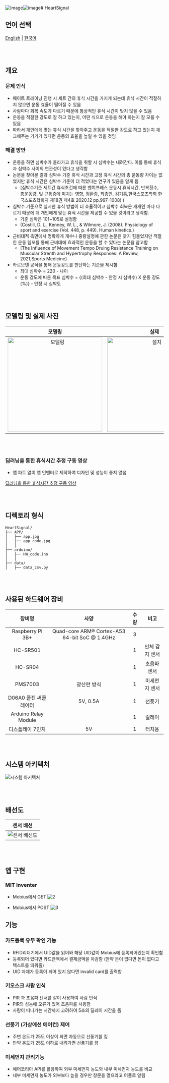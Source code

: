 ![image](https://github.com/user-attachments/assets/154f0dde-3122-48d8-b97f-604f4c33a794)![image](https://github.com/user-attachments/assets/e5d641df-13c3-4bb7-9f91-339e91505e42)# HeartSignal

## 언어 선택

[English](README.md) | [한국어](README_KR.md)

<br><br>

## 개요

### 문제 인식
- 웨이트 트레이닝 진행 시 세트 간의 휴식 시간을 가지게 되는데 휴식 시간이 적절하지 않으면 운동 효율이 떨어질 수 있음
- 사람마다 회복 속도가 다르기 때문에 통상적인 휴식 시간이 맞지 않을 수 있음
- 운동을 적절한 강도로 잘 하고 있는지, 어떤 식으로 운동을 해야 하는지 잘 모를 수 있음
- 따라서 개인에게 맞는 휴식 시간을 찾아주고 운동을 적절한 강도로 하고 있는지 체크해주는 기기가 있다면 운동의 효율을 높일 수 있을 것임

### 해결 방안
- 운동을 하면 심박수가 올라가고 휴식을 취할 시 심박수는 내려간다. 이를 통해 휴식과 심박수 사이의 연관성이 있다고 생각함
- 논문을 찾아본 결과 심박수 기준 휴식 시간과 고정 휴식 시간의 총 운동량 차이는 없었지만 휴식 시간은 심박수 기준이 더 적었다는 연구가 있음을 알게 됨
  - (심박수기준 세트간 휴식조건에 따른 벤치프레스 운동시 휴식시간, 반복횟수, 총운동량, 및 근통증에 미치는 영향, 정환종, 최종인, 김기홍,한국스포츠학회  한국스포츠학회지  제18권 제4호  2020.12 pp.997-1008) )
- 심박수 기준으로 실시한 휴식 방법이 더 효율적이고 심박수 회복은 개개인 마다 다르기 때문에 더 개인에게 맞는 휴식 시간을 제공할 수 있을 것이라고 생각함.
  - 기준 심박은 101~105로 설정함
  - (Costill, D. L., Kenney, W. L., & Wilmore, J. (2008). Physiology of sport and exercise (Vol. 448, p. 449). Human kinetics.)
- 근비대적 측면에서 명확하게 개수나 중량설정에 관한 논문은 찾기 힘들었지만 적절한 운동 템포를 통해 근비대에 효과적인 운동을 할 수 있다는 논문을 참고함
  - (The Influence of Movement Tempo Druing Resistance Training on Muscular Strenth and Hypertrophy Responses: A Review, 2021,Sports Medicine)
- 카르보넨 공식을 통해 운동강도를 판단하는 기준을 제시함
  - 최대 심박수 = 220 - 나이
  - 운동 강도에 따른 목표 심박수 = {(최대 심박수 - 안정 시 심박수) X 운동 강도(%)} - 안정 시 심박도


<br><br>


## 모델링 및 실제 사진
<div align="center">
  
  | 모델링 | 실제 |
  |:---:|:---:|
  | <img src="https://github.com/user-attachments/assets/f33ba7d8-d844-4683-86ca-b2c6476bfc70" width="300px" height="300px" alt="모델링"> | <img src="https://github.com/user-attachments/assets/76339354-688e-4d6e-ae65-061b71928745" width="300px" height="300px" alt="설치"> |
</div>

<br><br>

### 딥러닝을 통한 휴식시간 추정 구동 영상

- 앱 파트 없이 앱 인벤터로 제작하여 디자인 및 성능이 좋지 않음

[딥러닝을 통한 휴식시간 추정 구동 영상](https://youtube.com/shorts/TX3P9vqnglA)

<br><br>

## 디렉토리 형식

```
HeartSignal/
├── APP/
│   ├── app.jpg
│   ├── app_code.jpg
│   │
├── arduino/
│   ├── HW_code.ino
│   │
├── data/
│   ├── data_csv.py

```

<br><br>

## 사용된 하드웨어 장비

| 장비명                | 사양                                                                                                                                                                                                                                                                                                                                                                     | 수량 | 비고                         |
|:------------------:|:----------------------------------------------------------------------------------------------------------------------------------------------------------------------------------------------------------------------------------------------------------------------------------------------------------------------------------------------------------------------:|:---:|:--------------------------:|
| Raspberry Pi 3B+   | Quad-core ARM® Cortex-A53 64-bit SoC @ 1.4GHz                                                                                                                                                                                                                                                                                                                                    | 3  |                            |
| HC-SR501  |                                                                                                                                                                                                                                                                                                                                                              | 1  | 인체 감지 센서       |
| HC-SR04        |                                                                                                                                                                                                                                                                                                                                                              | 1  |          초음파 센서                  |
| PMS7003            | 광산란 방식                                                                                                                                                                                                                                                                                                                                              | 1  | 미세먼지 센서                    |
| D06A0 쿨젠 써큘레이터              |                         5V, 0.5A                                                                     |  1  | 선풍기 |
| Arduino Relay Module            |                                                                                                                                                                                                                                                                                                                                                                     | 1  | 릴레이                     |
| 디스플레이 7인치                 |   5V  |  1  |                 터치용           |


<br><br>

## 시스템 아키텍처

![시스템 아키텍처](https://github.com/user-attachments/assets/4c321007-3b18-4ea9-813b-6ff5827f3be3)

<br><br>

## 배선도

<div align="center">

  | 센서 배선 | 
  |:---:|
  | <img src="https://github.com/user-attachments/assets/54dacca4-ecc6-4a91-9701-8f52dfa73992"  alt="센서 배선도"> |
</div>

<br><br>

## 앱 구현

### MIT Inventer
- Mobius에서 GET
![2](https://github.com/user-attachments/assets/222d7ba7-0c47-4178-98b9-6ba8fb2832dc)

- Mobius에서 POST
![3](https://github.com/user-attachments/assets/257c163b-d529-4cd9-8b1f-c43a9f388afe)




## 기능

### 카드등록 유무 확인 기능 
- RFID리더기에서 UID값을 읽어와 해당 UID값이 Mobius에 등록되어있는지 확인함
- 등록되어 있다면 카드잔액에서 결제금액을 차감함 (만약 돈이 없다면 돈이 없다고 텍스트를 띄워줌)
- UID 자체가 등록이 되어 있지 않다면 invalid card를 출력함 

### 키오스크 사람 인식
- PIR 과 초음파 센서를 같이 사용하여 사람 인식
- PIR의 성능에 오류가 있어 초음파를 사용함
- 사람이 떠나가는 시간까지 고려하여 5초의 딜레이 시간을 줌

### 선풍기 (가상에선 에어컨) 제어
- 주변 온도가 25도 이상이 되면 자동으로 선풍기를 킴
- 만약 온도가 25도 이하로 내려가면 선풍기를 끔

### 미세먼지 관리기능
- 에어코리아 API를 활용하여 외부 미세먼지 농도와 내부 미세먼지 농도를 비교
- 내부 미세먼지 농도가 외부보다 높을 경우만 창문을 열으라고 어플로 알림


